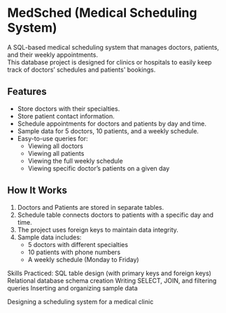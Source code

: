 # MedSched (Medical Scheduling System)

A SQL-based medical scheduling system that manages doctors, patients, and their weekly appointments.  
This database project is designed for clinics or hospitals to easily keep track of doctors’ schedules and patients' bookings.

## Features
- Store doctors with their specialties.
- Store patient contact information.
- Schedule appointments for doctors and patients by day and time.
- Sample data for 5 doctors, 10 patients, and a weekly schedule.
- Easy-to-use queries for:
  - Viewing all doctors
  - Viewing all patients
  - Viewing the full weekly schedule
  - Viewing specific doctor’s patients on a given day
## How It Works
1. Doctors and Patients are stored in separate tables.  
2. Schedule table connects doctors to patients with a specific day and time.  
3. The project uses foreign keys to maintain data integrity.  
4. Sample data includes:
   - 5 doctors with different specialties
   - 10 patients with phone numbers
   - A weekly schedule (Monday to Friday)

Skills Practiced:
SQL table design (with primary keys and foreign keys)
Relational database schema creation
Writing SELECT, JOIN, and filtering queries
Inserting and organizing sample data

Designing a scheduling system for a medical clinic
